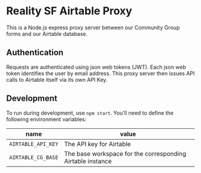 # Reality SF Airtable Proxy

This is a Node.js express proxy server between our Community Group forms and our Airtable database.

## Authentication

Requests are authenticated using json web tokens (JWT). Each json web token identifies the user by email address. This proxy server then issues API calls to Airtable itself via its own API Key.

## Development

To run during development, use `npm start`. You'll need to define the following environment variables:

| name | value |
| --- | --- |
| `AIRTABLE_API_KEY` | The API key for Airtable |
| `AIRTABLE_CG_BASE` | The base workspace for the corresponding Airtable instance |